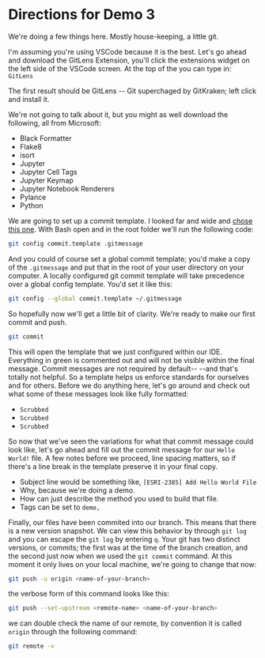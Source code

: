 # Directions for Demo 3

We're doing a few things here. Mostly house-keeping, a little git.

I'm assuming you're using VSCode because it is the best. Let's go ahead and download the GitLens Extension, you'll click  the extensions widget on the left side of the VSCode screen. At the top of the you can type in: `GitLens`

The first result should be GitLens -- Git superchaged by GitKraken; left click and install it.

We're not going to talk about it, but you might as well download the following, all from Microsoft:
- Black Formatter
- Flake8
- isort
- Jupyter
- Jupyter Cell Tags
- Jupyter Keymap
- Jupyter Notebook Renderers
- Pylance
- Python

We are going to set up a commit template. I looked far and wide and [chose this one](https://github.com/joelparkerhenderson/git-commit-template). With Bash open and in the root folder we'll run the following code:
```bash
git config commit.template .gitmessage
```
And you could of course set a global commit template; you'd make a copy of the `.gitmessage` and put that in the root of your user directory on your computer. A locally configured git commit template will take precedence over a global config template. You'd set it like this:
```bash
git config --global commit.template ~/.gitmessage
```

So hopefully now we'll get a little bit of clarity. We're ready to make our first commit and push.
```bash
git commit
```

This will open the template that we just configured within our IDE. Everything in green is commented out and will not be visible within the final message. Commit messages are not required by default-- --and that's totally not helpful. So a template helps us enforce standards for ourselves and for others. Before we do anything here, let's go around and check out what some of these messages look like fully formatted:

- `Scrubbed`
- `Scrubbed`
- `Scrubbed`

So now that we've seen the variations for what that commit message could look like, let's go ahead and fill out the commit message for our `Hello World!` file. A few notes before we proceed, line spacing matters, so if there's a line break in the template preserve it in your final copy.
- Subject line would be something like, `[ESRI-2385] Add Hello World File`
- Why, because we're doing a demo.
- How can just describe the method you used to build that file.
- Tags can be set to `demo,`

Finally, our files have been commited into our branch. This means that there is a new version snapshot. We can view this behavior by through `git log` and you can escape the `git log` by entering `q`. Your git has two distinct versions, or commits; the first was at the time of the branch creation, and the second just now when we used the `git commit` command. At this moment it only lives on your local machine, we're going to change that now:
```bash
git push -u origin <name-of-your-branch>
```
the verbose form of this command looks like this:
```bash
git push --set-upstream <remote-name> <name-of-your-branch>
```
we can double check the name of our remote, by convention it is called `origin` through the following command:
```bash
git remote -v
```